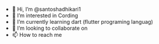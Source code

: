 - 👋 Hi, I’m @santoshadhikari1
- 👀 I’m interested in Cording
- 🌱 I’m currently learning  dart (flutter programing languag)
- 💞️ I’m looking to collaborate on 
- 📫 How to reach me 

<!---
santoshadhikari1/santoshadhikari1 is a ✨ special ✨ repository because its `README.md` (this file) appears on your GitHub profile.
You can click the Preview link to take a look at your changes.
--->
